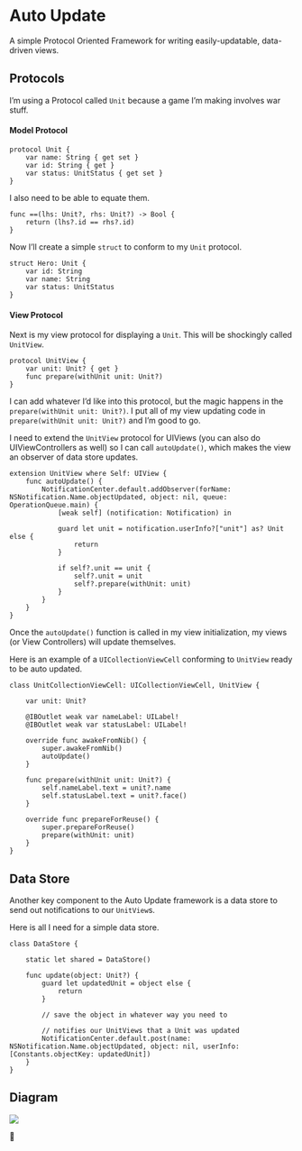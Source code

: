 # Auto Update
A simple Protocol Oriented Framework for writing easily-updatable, data-driven views.

## Protocols
I’m using a Protocol called `Unit` because a game I’m making involves war stuff.

#### Model Protocol
    protocol Unit {
	    var name: String { get set }
	    var id: String { get }
	    var status: UnitStatus { get set }
	}

I also need to be able to equate them.  
```
func ==(lhs: Unit?, rhs: Unit?) -> Bool {
    return (lhs?.id == rhs?.id)
}
```

Now I’ll create a simple `struct` to conform to my `Unit` protocol.
```
struct Hero: Unit {
    var id: String
    var name: String
    var status: UnitStatus
}
```

#### View Protocol
Next is my view protocol for displaying a `Unit`. This will be shockingly called `UnitView`.
```
protocol UnitView {
    var unit: Unit? { get }
    func prepare(withUnit unit: Unit?)
}
```
I can add whatever I’d like into this protocol, but the magic happens in the `prepare(withUnit unit: Unit?)`. I put all of my view updating code in `prepare(withUnit unit: Unit?)` and I’m good to go.

I need to extend the `UnitView` protocol for UIViews (you can also do UIViewControllers as well) so I can call `autoUpdate()`, which makes the view an observer of data store updates.
```
extension UnitView where Self: UIView {
    func autoUpdate() {
        NotificationCenter.default.addObserver(forName: NSNotification.Name.objectUpdated, object: nil, queue: OperationQueue.main) {
            [weak self] (notification: Notification) in

            guard let unit = notification.userInfo?["unit"] as? Unit else {
                return
            }

            if self?.unit == unit {
                self?.unit = unit
                self?.prepare(withUnit: unit)
            }
        }
    }
}
```
Once the `autoUpdate()` function is called in my view initialization, my views (or View Controllers) will update themselves.

Here is an example of a `UICollectionViewCell` conforming to `UnitView` ready to be auto updated.
```
class UnitCollectionViewCell: UICollectionViewCell, UnitView {

    var unit: Unit?

    @IBOutlet weak var nameLabel: UILabel!
    @IBOutlet weak var statusLabel: UILabel!

    override func awakeFromNib() {
        super.awakeFromNib()
        autoUpdate()
    }

    func prepare(withUnit unit: Unit?) {
        self.nameLabel.text = unit?.name
        self.statusLabel.text = unit?.face()
    }

    override func prepareForReuse() {
        super.prepareForReuse()
        prepare(withUnit: unit)
    }
}
```

## Data Store
Another key component to the Auto Update framework is a data store to send out notifications to our `UnitView`s.

Here is all I need for a simple data store.
```
class DataStore {

    static let shared = DataStore()

    func update(object: Unit?) {
        guard let updatedUnit = object else {
            return
        }

        // save the object in whatever way you need to

        // notifies our UnitViews that a Unit was updated
        NotificationCenter.default.post(name: NSNotification.Name.objectUpdated, object: nil, userInfo: [Constants.objectKey: updatedUnit])
    }
}
```

## Diagram
![](https://www.dropbox.com/s/1m49xoo7kc9qusv/Diagram.png?raw=1)

🤙
